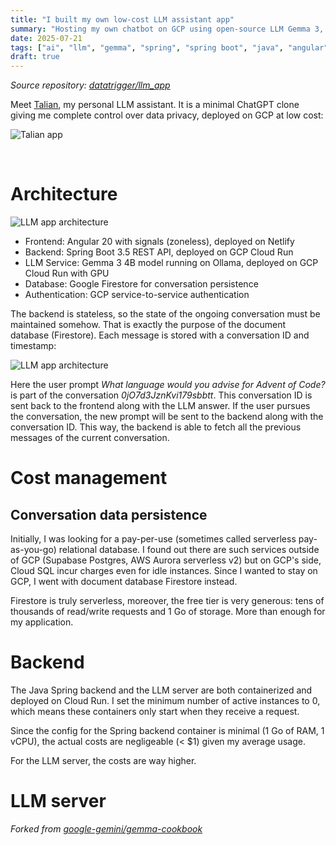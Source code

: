 ```yaml
---
title: "I built my own low-cost LLM assistant app"
summary: "Hosting my own chatbot on GCP using open-source LLM Gemma 3, Spring Boot and Angular."
date: 2025-07-21
tags: ["ai", "llm", "gemma", "spring", "spring boot", "java", "angular", "cloud run", "gcp", "firestore", "bruno"]
draft: true
---
```


*Source repository: [datatrigger/llm_app](https://github.com/datatrigger/llm_app/tree/main)*

Meet [Talian](assistant.vlg.engineer), my personal LLM assistant. It is a minimal ChatGPT clone giving me complete control over data privacy, deployed on GCP at low cost:

![Talian app](/res/llm_assistant/talian.png)

&nbsp;

# Architecture

![LLM app architecture](/res/llm_assistant/llm_app_architecture.png)

* Frontend: Angular 20 with signals (zoneless), deployed on Netlify
* Backend: Spring Boot 3.5 REST API, deployed on GCP Cloud Run
* LLM Service: Gemma 3 4B model running on Ollama, deployed on GCP Cloud Run with GPU
* Database: Google Firestore for conversation persistence
* Authentication: GCP service-to-service authentication

The backend is stateless, so the state of the ongoing conversation must be maintained somehow. That is exactly the purpose of the document database (Firestore). Each message is stored with a conversation ID and timestamp:

![LLM app architecture](/res/llm_assistant/firestore.png)

Here the user prompt *What language would you advise for Advent of Code?* is part of the conversation *0jO7d3JznKvi179sbbtt*. This conversation ID is sent back to the frontend along with the LLM answer. If the user pursues the conversation, the new prompt will be sent to the backend along with the conversation ID. This way, the backend is able to fetch all the previous messages of the current conversation.

# Cost management

## Conversation data persistence

Initially, I was looking for a pay-per-use (sometimes called serverless pay-as-you-go) relational database. I found out there are such services outside of GCP (Supabase Postgres, AWS Aurora serverless v2) but on GCP's side, Cloud SQL incur charges even for idle instances. Since I wanted to stay on GCP, I went with document database Firestore instead.

Firestore is truly serverless, moreover, the free tier is very generous: tens of thousands of read/write requests and 1 Go of storage. More than enough for my application.

# Backend

The Java Spring backend and the LLM server are both containerized and deployed on Cloud Run. I set the minimum number of active instances to 0, which means these containers only start when they receive a request.

Since the config for the Spring backend container is minimal (1 Go of RAM, 1 vCPU), the actual costs are negligeable (< $1) given my average usage.

For the LLM server, the costs are way higher.


# LLM server

*Forked from [google-gemini/gemma-cookbook](https://github.com/google-gemini/gemma-cookbook/tree/main/Demos/Gemma-on-Cloudrun)*
